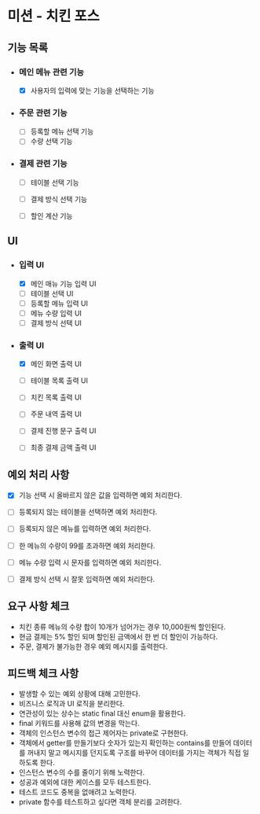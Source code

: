 # 미션 - 치킨 포스

## 기능 목록

- ### 메인 메뉴 관련 기능
    - [x] 사용자의 입력에 맞는 기능을 선택하는 기능

- ### 주문 관련 기능
    - [ ] 등록할 메뉴 선택 기능
    - [ ] 수량 선택 기능

- ### 결제 관련 기능
    - [ ] 테이블 선택 기능
    - [ ] 결제 방식 선택 기능
    - [ ] 할인 계산 기능


## UI

- ### 입력 UI
    - [x] 메인 매뉴 기능 입력 UI
    - [ ] 테이블 선택 UI
    - [ ] 등록할 메뉴 입력 UI
    - [ ] 메뉴 수량 입력 UI
    - [ ] 결제 방식 선택 UI

- ### 출력 UI
    - [x] 메인 화면 출력 UI
    - [ ] 테이블 목록 출력 UI
    - [ ] 치킨 목록 출력 UI
    - [ ] 주문 내역 출력 UI
    - [ ] 결제 진행 문구 출력 UI
    - [ ] 최종 결제 금액 출력 UI


## 예외 처리 사항

- [x] 기능 선택 시 올바르지 않은 값을 입력하면 예외 처리한다.
- [ ] 등록되지 않는 테이블을 선택하면 예외 처리한다.
- [ ] 등록되지 않은 메뉴를 입력하면 예외 처리한다.
- [ ] 한 메뉴의 수량이 99를 초과하면 예외 처리한다.
- [ ] 메뉴 수량 입력 시 문자를 입력하면 예외 처리한다.
- [ ] 결제 방식 선택 시 잘못 입력하면 예외 처리한다.


## 요구 사항 체크
- 치킨 종류 메뉴의 수량 합이 10개가 넘어가는 경우 10,000원씩 할인된다.
- 현금 결제는 5% 할인 되며 할인된 금액에서 한 번 더 할인이 가능하다.
- 주문, 결제가 불가능한 경우 예외 메시지를 출력한다.


## 피드백 체크 사항
- 발생할 수 있는 예외 상황에 대해 고민한다.
- 비즈니스 로직과 UI 로직을 분리한다.
- 연관성이 있는 상수는 static final 대신 enum을 활용한다.
- final 키워드를 사용해 값의 변경을 막는다.
- 객체의 인스턴스 변수의 접근 제어자는 private로 구현한다.
- 객체에서 getter를 만들기보다 숫자가 있는지 확인하는 contains를 만들어 데이터를 꺼내지 말고 메시지를 던지도록 구조를 바꾸어 데이터를 가지는 객체가 직접 일하도록 한다.
- 인스턴스 변수의 수를 줄이기 위해 노력한다.
- 성공과 예외에 대한 케이스를 모두 테스트한다.
- 테스트 코드도 중복을 없애려고 노력한다.
- private 함수를 테스트하고 싶다면 객체 분리를 고려한다.
